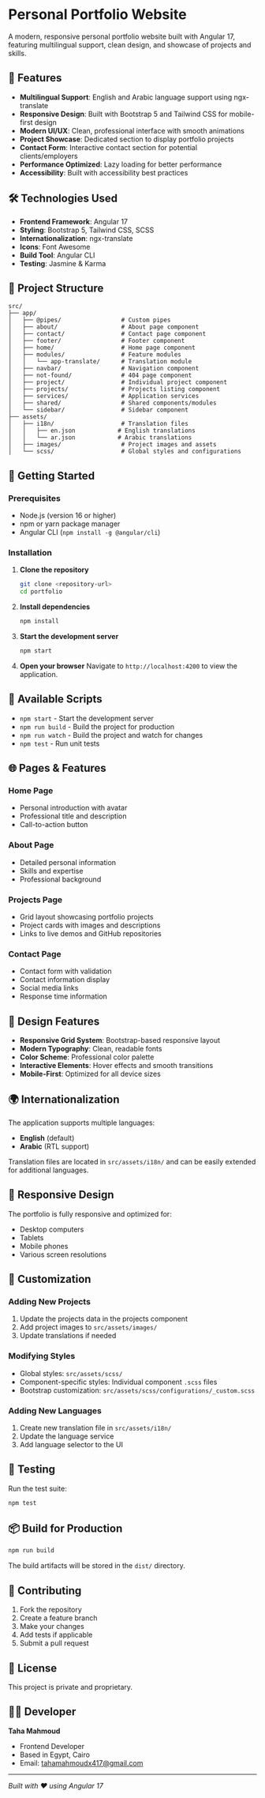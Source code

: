 # Personal Portfolio Website

A modern, responsive personal portfolio website built with Angular 17, featuring multilingual support, clean design, and showcase of projects and skills.

## 🌟 Features

- **Multilingual Support**: English and Arabic language support using ngx-translate
- **Responsive Design**: Built with Bootstrap 5 and Tailwind CSS for mobile-first design
- **Modern UI/UX**: Clean, professional interface with smooth animations
- **Project Showcase**: Dedicated section to display portfolio projects
- **Contact Form**: Interactive contact section for potential clients/employers
- **Performance Optimized**: Lazy loading for better performance
- **Accessibility**: Built with accessibility best practices

## 🛠️ Technologies Used

- **Frontend Framework**: Angular 17
- **Styling**: Bootstrap 5, Tailwind CSS, SCSS
- **Internationalization**: ngx-translate
- **Icons**: Font Awesome
- **Build Tool**: Angular CLI
- **Testing**: Jasmine & Karma

## 📁 Project Structure

```
src/
├── app/
│   ├── @pipes/                 # Custom pipes
│   ├── about/                  # About page component
│   ├── contact/                # Contact page component
│   ├── footer/                 # Footer component
│   ├── home/                   # Home page component
│   ├── modules/                # Feature modules
│   │   └── app-translate/      # Translation module
│   ├── navbar/                 # Navigation component
│   ├── not-found/              # 404 page component
│   ├── project/                # Individual project component
│   ├── projects/               # Projects listing component
│   ├── services/               # Application services
│   ├── shared/                 # Shared components/modules
│   └── sidebar/                # Sidebar component
├── assets/
│   ├── i18n/                   # Translation files
│   │   ├── en.json            # English translations
│   │   └── ar.json            # Arabic translations
│   ├── images/                 # Project images and assets
│   └── scss/                   # Global styles and configurations
```

## 🚀 Getting Started

### Prerequisites

- Node.js (version 16 or higher)
- npm or yarn package manager
- Angular CLI (`npm install -g @angular/cli`)

### Installation

1. **Clone the repository**

   ```bash
   git clone <repository-url>
   cd portfolio
   ```

2. **Install dependencies**

   ```bash
   npm install
   ```

3. **Start the development server**

   ```bash
   npm start
   ```

4. **Open your browser**
   Navigate to `http://localhost:4200` to view the application.

## 📝 Available Scripts

- `npm start` - Start the development server
- `npm run build` - Build the project for production
- `npm run watch` - Build the project and watch for changes
- `npm test` - Run unit tests

## 🌐 Pages & Features

### Home Page

- Personal introduction with avatar
- Professional title and description
- Call-to-action button

### About Page

- Detailed personal information
- Skills and expertise
- Professional background

### Projects Page

- Grid layout showcasing portfolio projects
- Project cards with images and descriptions
- Links to live demos and GitHub repositories

### Contact Page

- Contact form with validation
- Contact information display
- Social media links
- Response time information

## 🎨 Design Features

- **Responsive Grid System**: Bootstrap-based responsive layout
- **Modern Typography**: Clean, readable fonts
- **Color Scheme**: Professional color palette
- **Interactive Elements**: Hover effects and smooth transitions
- **Mobile-First**: Optimized for all device sizes

## 🌍 Internationalization

The application supports multiple languages:

- **English** (default)
- **Arabic** (RTL support)

Translation files are located in `src/assets/i18n/` and can be easily extended for additional languages.

## 📱 Responsive Design

The portfolio is fully responsive and optimized for:

- Desktop computers
- Tablets
- Mobile phones
- Various screen resolutions

## 🔧 Customization

### Adding New Projects

1. Update the projects data in the projects component
2. Add project images to `src/assets/images/`
3. Update translations if needed

### Modifying Styles

- Global styles: `src/assets/scss/`
- Component-specific styles: Individual component `.scss` files
- Bootstrap customization: `src/assets/scss/configurations/_custom.scss`

### Adding New Languages

1. Create new translation file in `src/assets/i18n/`
2. Update the language service
3. Add language selector to the UI

## 🧪 Testing

Run the test suite:

```bash
npm test
```

## 📦 Build for Production

```bash
npm run build
```

The build artifacts will be stored in the `dist/` directory.

## 🤝 Contributing

1. Fork the repository
2. Create a feature branch
3. Make your changes
4. Add tests if applicable
5. Submit a pull request

## 📄 License

This project is private and proprietary.

## 👨‍💻 Developer

**Taha Mahmoud**

- Frontend Developer
- Based in Egypt, Cairo
- Email: tahamahmoudx417@gmail.com

---

_Built with ❤️ using Angular 17_
